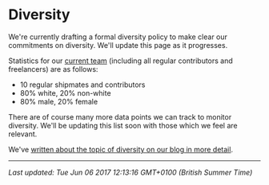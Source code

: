 # Diversity

<p>We're currently drafting a formal diversity policy to make clear our commitments on diversity. We'll update this page as it progresses.</p>
<p>Statistics for our <a href="https://hanno.co/team/">current team</a> (including all regular contributors and freelancers) are as follows:</p>
<ul>
<li>10 regular shipmates and contributors</li>
<li>80% white, 20% non-white</li>
<li>80% male, 20% female</li>
</ul>
<p>There are of course many more data points we can track to monitor diversity. We'll be updating this list soon with those which we feel are relevant.</p>
<p>We've <a href="https://logbook.hanno.co/improve-gender-diversity/">written about the topic of diversity on our blog in more detail</a>.</p>

<hr />

_Last updated: Tue Jun 06 2017 12:13:16 GMT+0100 (British Summer Time)_